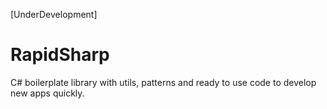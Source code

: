 [UnderDevelopment]

# RapidSharp
C# boilerplate library with utils, patterns and ready to use code to develop new apps quickly.
